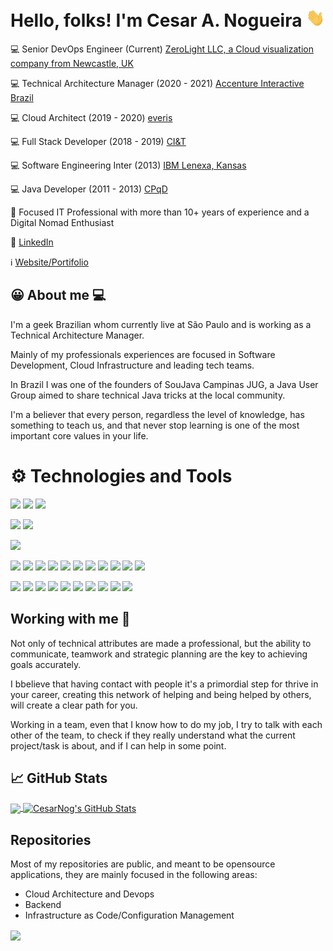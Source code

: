 # Hello, folks! I'm Cesar A. Nogueira <img src="https://raw.githubusercontent.com/CesarNog/CesarNog/master/wave.gif" width="30px">

💻 Senior DevOps Engineer (Current) [ZeroLight LLC, a Cloud visualization company from Newcastle, UK](https://www.zerolight.com) 

💻 Technical Architecture Manager (2020 - 2021) [Accenture Interactive Brazil](https://www.accenture.com/br-pt/about/accenture-interactive-index) 

💻 Cloud Architect (2019 - 2020) [everis](https://everis.com/)

💻 Full Stack Developer (2018 - 2019) [CI&T](https://ciandt.com/)

💻 Software Engineering Inter (2013) [IBM Lenexa, Kansas](https://ibm.com/)

💻 Java Developer (2011 - 2013) [CPqD](https://cpqd.com/)

🚀 Focused IT Professional with more than 10+ years of experience and a Digital Nomad Enthusiast

💬 [LinkedIn](https://www.linkedin.com/in/cesarnog/) 

ℹ️ [Website/Portifolio](https://cesarnogueira.tech) 

## 😀 About me 💻

I'm a geek Brazilian whom currently live at São Paulo and is working as a Technical Architecture Manager. 

Mainly of my professionals experiences are focused in Software Development, Cloud Infrastructure and leading tech teams. 

In Brazil I was one of the founders of SouJava Campinas JUG, a Java User Group aimed to share technical Java tricks at the local community.

I'm a believer that every person, regardless the level of knowledge, has something to teach us, and that never stop learning is one of the most important core values in your life.

# ⚙️ Technologies and Tools

![](https://img.shields.io/badge/Cloud-GCP-informational?style=flat&logo=gcp&logoColor=white&color=2bbc8a)
![](https://img.shields.io/badge/Cloud-AWS-informational?style=flat&logo=aws&logoColor=white&color=2bbc8a)
![](https://img.shields.io/badge/Cloud-Azure-informational?style=flat&logo=Azure&logoColor=white&color=2bbc8a)

![](https://img.shields.io/badge/Tools-Docker-informational?style=flat&logo=docker&logoColor=white&color=2bbc8a)
![](https://img.shields.io/badge/Tools-Kubernetes-informational?style=flat&logo=Kubernetes&logoColor=white&color=2bbc8a)

![](https://img.shields.io/badge/OS-Linux-informational?style=flat&logo=linux&logoColor=white&color=2bbc8a)

![](https://img.shields.io/badge/Code-Java-informational?style=flat&logo=java&logoColor=white&color=2bbc8a)
![](https://img.shields.io/badge/Code-Python-informational?style=flat&logo=python&logoColor=white&color=2bbc8a)
![](https://img.shields.io/badge/Code-Javascript-informational?style=flat&logo=javascript&logoColor=white&color=2bbc8a)
![](https://img.shields.io/badge/Code-Typescript-informational?style=flat&logo=typescript&logoColor=white&color=2bbc8a)
![](https://img.shields.io/badge/Code-Golang-informational?style=flat&logo=go&logoColor=white&color=2bbc8a)
![](https://img.shields.io/badge/Code-Spring-informational?style=flat&logo=spring&logoColor=white&color=2bbc8a)
![](https://img.shields.io/badge/Code-React-informational?style=flat&logo=react&logoColor=white&color=2bbc8a)
![](https://img.shields.io/badge/Code-Angular-informational?style=flat&logo=angular&logoColor=white&color=2bbc8a)
![](https://img.shields.io/badge/Code-Android-informational?style=flat&logo=android&logoColor=white&color=2bbc8a)
![](https://img.shields.io/badge/Code-SQL-informational?style=flat&logo=sql&logoColor=white&color=2bbc8a)
![](https://img.shields.io/badge/Shell-Bash-informational?style=flat&logo=bash&logoColor=white&color=2bbc8a)

![](https://img.shields.io/badge/Tools-Nginx-informational?style=flat&logo=nginx&logoColor=white&color=2bbc8a)
![](https://img.shields.io/badge/Tools-Jenkins-informational?style=flat&logo=jenkins&logoColor=white&color=2bbc8a)
![](https://img.shields.io/badge/Code-Terraform-informational?style=flat&logo=terraform&logoColor=white&color=2bbc8a)
![](https://img.shields.io/badge/Code-Puppet-informational?style=flat&logo=puppet&logoColor=white&color=2bbc8a)
![](https://img.shields.io/badge/Code-Ansible-informational?style=flat&logo=ansible&logoColor=white&color=2bbc8a)
![](https://img.shields.io/badge/Code-Chef-informational?style=flat&logo=chef&logoColor=white&color=2bbc8a)
![](https://img.shields.io/badge/Tools-Consul-informational?style=flat&logo=consul&logoColor=white&color=2bbc8a)
![](https://img.shields.io/badge/Crypto-Blockchain-informational?style=flat&logo=blockchain&logoColor=white&color=2bbc8a)
![](https://img.shields.io/badge/Crypto-Ethereum-informational?style=flat&logo=ethereum&logoColor=white&color=2bbc8a)
![](https://img.shields.io/badge/Crypto-ERC20-informational?style=flat&logo=ethereum&logoColor=white&color=2bbc8a)

## Working with me 🤙

Not only of technical attributes are made a professional, but the ability to communicate, teamwork and strategic planning are the key to achieving goals accurately. 

I bbelieve that having contact with people it's a primordial step for thrive in your
career, creating this network of helping and being helped by others, will create a clear path for you.

Working in a team, even that I know how to do my job, I try to talk with each other of the team, to check
if they really understand what the current project/task is about, and if I can help in some point.

## &#x1f4c8; GitHub Stats

<a href="https://github.com/CesarNog/CesarNog">
  <img align="center" src="https://github-readme-stats.vercel.app/api/top-langs/?username=CesarNog&title_color=ffffff&text_color=c9cacc&icon_color=2bbc8a&bg_color=1d1f21&langs_count=3" />
</a>
<a href="https://github.com/CesarNog/CesarNog">
  <img align="center" src="https://github-readme-stats.vercel.app/api?username=CesarNog&show_icons=true&line_height=27&count_private=true&title_color=ffffff&text_color=c9cacc&icon_color=2bbc8a&bg_color=1d1f21" alt="CesarNog's GitHub Stats" />
</a>

## Repositories

Most of my repositories are public, and meant to be opensource applications, they are mainly focused in the following areas:
- Cloud Architecture and Devops
- Backend
- Infrastructure as Code/Configuration Management

<img align="center" src="https://github-readme-stats.vercel.app/api/top-langs/?username=cesarnog&theme=dark" />

<!--
**CesarNog/CesarNog** is a ✨ _special_ ✨ repository because its `README.md` (this file) appears on your GitHub profile.

